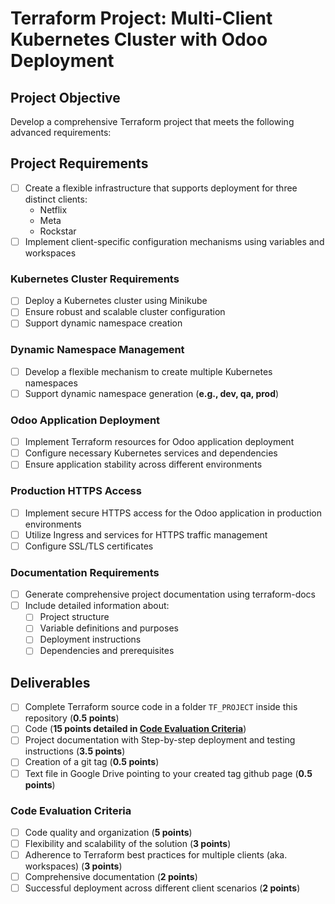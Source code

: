 # Terraform Project: Multi-Client Kubernetes Cluster with Odoo Deployment

## Project Objective

Develop a comprehensive Terraform project that meets the following advanced requirements:

## Project Requirements

- [ ] Create a flexible infrastructure that supports deployment for three distinct clients:
  - Netflix
  - Meta
  - Rockstar
- [ ] Implement client-specific configuration mechanisms using variables and workspaces

### Kubernetes Cluster Requirements

- [ ] Deploy a Kubernetes cluster using Minikube
- [ ] Ensure robust and scalable cluster configuration
- [ ] Support dynamic namespace creation

### Dynamic Namespace Management

- [ ] Develop a flexible mechanism to create multiple Kubernetes namespaces
- [ ] Support dynamic namespace generation (**e.g., dev, qa, prod**)

### Odoo Application Deployment

- [ ] Implement Terraform resources for Odoo application deployment
- [ ] Configure necessary Kubernetes services and dependencies
- [ ] Ensure application stability across different environments

### Production HTTPS Access

- [ ] Implement secure HTTPS access for the Odoo application in production environments
- [ ] Utilize Ingress and services for HTTPS traffic management
- [ ] Configure SSL/TLS certificates

### Documentation Requirements

- [ ] Generate comprehensive project documentation using terraform-docs
- [ ] Include detailed information about:
    - [ ] Project structure
    - [ ] Variable definitions and purposes
    - [ ] Deployment instructions
    - [ ] Dependencies and prerequisites

## Deliverables

  - [ ] Complete Terraform source code in a folder `TF_PROJECT` inside this repository (**0.5 points**)
  - [ ] Code (**15 points detailed in [Code Evaluation Criteria](#code-evaluation-criteria)**) 
  - [ ] Project documentation with Step-by-step deployment and testing instructions (**3.5 points**)
  - [ ] Creation of a git tag (**0.5 points**)
  - [ ] Text file in Google Drive pointing to your created tag github page (**0.5 points**)

### Code Evaluation Criteria
  - [ ] Code quality and organization (**5 points**)
  - [ ] Flexibility and scalability of the solution (**3 points**)
  - [ ] Adherence to Terraform best practices for multiple clients (aka. workspaces) (**3 points**)
  - [ ] Comprehensive documentation (**2 points**)
  - [ ] Successful deployment across different client scenarios (**2 points**)